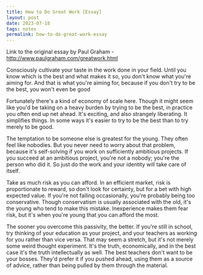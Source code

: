 ```yaml
---
title: How to Do Great Work [Essay]
layout: post
date: 2023-07-18
tags: notes
permalink: how-to-do-great-work-essay
---
```

<p style="color: rgb(26, 26, 26)" class="body"><span>Link to the original essay by Paul Graham - </span><span><a target="_blank" href="http://www.paulgraham.com/greatwork.html">http://www.paulgraham.com/greatwork.html</a></span></p><p style="color: rgb(26, 26, 26)" class="body"><span>Consciously cultivate your taste in the work done in your field. Until you know which is the best and what makes it so, you don't know what you're aiming for. And that is what you're aiming for, because if you don't try to be the best, you won't even be good</span></p><p class="body"><span>Fortunately there's a kind of economy of scale here. Though it might seem like you'd be taking on a heavy burden by trying to be the best, in practice you often end up net ahead. It's exciting, and also strangely liberating. It simplifies things. In some ways it's easier to try to be the best than to try merely to be good.</span></p><p class="body"><span>The temptation to be someone else is greatest for the young. They often feel like nobodies. But you never need to worry about that problem, because it's self-solving if you work on sufficiently ambitious projects. If you succeed at an ambitious project, you're not a nobody; you're the person who did it. So just do the work and your identity will take care of itself.</span></p><p class="body"><span>Take as much risk as you can afford. In an efficient market, risk is proportionate to reward, so don't look for certainty, but for a bet with high expected value. If you're not failing occasionally, you're probably being too conservative. Though conservatism is usually associated with the old, it's the young who tend to make this mistake. Inexperience makes them fear risk, but it's when you're young that you can afford the most.</span></p><p class="body"><span>The sooner you overcome this passivity, the better. If you're still in school, try thinking of your education as your project, and your teachers as working for you rather than vice versa. That may seem a stretch, but it's not merely some weird thought experiment. It's the truth, economically, and in the best case it's the truth intellectually as well. The best teachers don't want to be your bosses. They'd prefer it if you pushed ahead, using them as a source of advice, rather than being pulled by them through the material.</span></p><p class="body"></p>